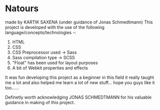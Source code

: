 # Natours
made by KARTIK SAXENA (under guidance of Jonas Schmedtmann)
This project is developed with the use of the following language/concepts/technologies -:
1) HTML
2) CSS
3) CSS Preprocessor used -> Sass 
4) Sass compilation type -> SCSS
5) "Float" has been used for layout purposes
6) A bit of Webkit properties and effects

It was fun developing this project as a beginner in this field it really taught me a lot and also helped me learn a lot of new stuff...
hope you guys like it too......




Definetly worth acknowledging JONAS SCHMEDTMANN for his valuable guidance in making of this project. 
